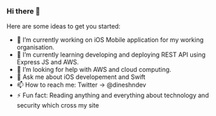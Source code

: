 ### Hi there 👋

Here are some ideas to get you started:

- 🔭 I’m currently working on iOS Mobile application for my working organisation.
- 🌱 I’m currently learning developing and deploying REST API using Express JS and AWS.
- 🤔 I’m looking for help with AWS and cloud computing.
- 💬 Ask me about iOS developement and Swift
- 📫 How to reach me: Twitter -> @dineshndev
- ⚡ Fun fact: Reading anything and everything about technology and security which cross my site

<!--
- 😄 Pronouns: ...
- 👯 I’m looking to collaborate on ...
>
